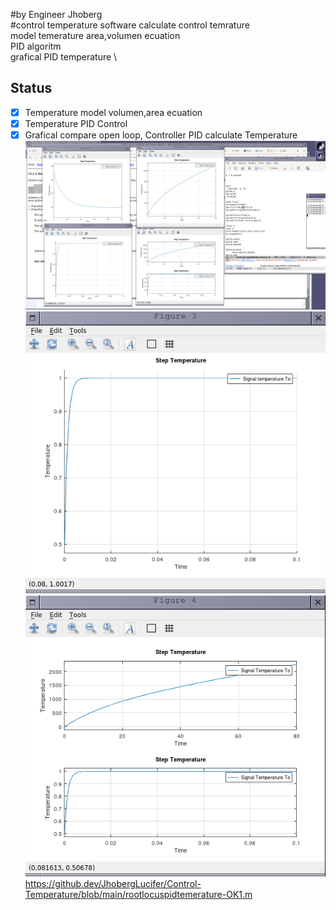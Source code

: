 #by Engineer Jhoberg \
#control temperature
software calculate control temrature \
model temerature area,volumen ecuation \
PID algoritm \
grafical PID temperature \

## Status

- [x] Temperature model volumen,area ecuation
- [x] Temperature PID Control
- [X] Grafical compare open loop, Controller PID calculate Temperature  
![PID-TEMPERATURE](https://github.com/JhobergLucifer/Control-Temperature/blob/main/pid-temperature-ok-desktop.png)
![PID-TEMPERATURE2](https://github.com/JhobergLucifer/Control-Temperature/blob/main/pid-tr.png)
![PIF-TEMPERATURE3](https://github.com/JhobergLucifer/Control-Temperature/blob/main/pid-tr2.png)
https://github.dev/JhobergLucifer/Control-Temperature/blob/main/rootlocuspidtemerature-OK1.m
